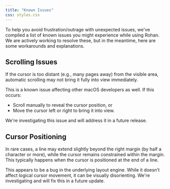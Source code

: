 ```yaml
---
title: "Known Issues"
css: styles.css
---
```


To help you avoid frustration/outrage with unexpected issues, we've compiled a list of known issues you might experience while using Rohan. We are actively working to resolve these, but in the meantime, here are some workarounds and explanations.

## Scrolling Issues

If the cursor is too distant (e.g., many pages away) from the visible area, automatic scrolling may not bring it fully into view immediately.

This is a known issue affecting other macOS developers as well. If this occurs:

- Scroll manually to reveal the cursor position, or
- Move the cursor left or right to bring it into view.

We're investigating this issue and will address it in a future release.

## Cursor Positioning

In rare cases, a line may extend slightly beyond the right margin (by half a character or more), while the cursor remains constrained within the margin. This typically happens when the cursor is positioned at the end of a line.

This appears to be a bug in the underlying layout engine. While it doesn’t affect logical cursor movement, it can be visually disorienting. We're investigating and will fix this in a future update.

